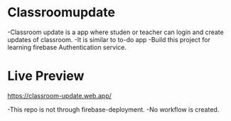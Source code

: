 # Classroomupdate
-Classroom update is a app where studen or teacher can login and create updates of classroom.
-It is similar to to-do app
-Build this project for learning firebase Authentication service.

# Live Preview
https://classroom-update.web.app/

-This repo is not through firebase-deployment.
-No workflow is created.
